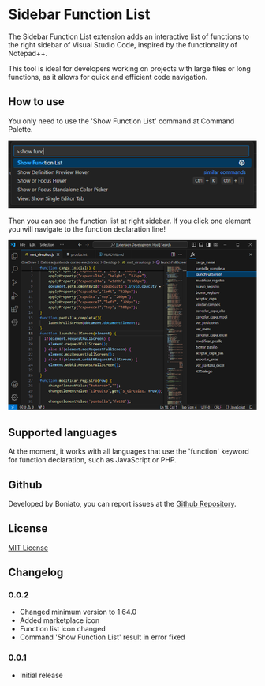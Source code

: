# Sidebar Function List

The Sidebar Function List extension adds an interactive list of functions to the right sidebar of Visual Studio Code, inspired by the functionality of Notepad++. 

This tool is ideal for developers working on projects with large files or long functions, as it allows for quick and efficient code navigation. 

## How to use

You only need to use the 'Show Function List' command at Command Palette.

![Show Function List](resources/readme1.png)

Then you can see the function list at right sidebar. If you click one element you will navigate to the function declaration line!

![Function List](resources/readme2.png)

## Supported languages

At the moment, it works with all languages that use the 'function' keyword for function declaration, such as JavaScript or PHP.

## Github

Developed by Boniato, you can report issues at the [Github Repository](https://github.com/BoniatoRelleno/SidebarFunctionListVSC).

## License

[MIT License](LICENSE.md)

## Changelog

### 0.0.2

- Changed minimum version to 1.64.0
- Added marketplace icon
- Function list icon changed
- Command 'Show Function List' result in error fixed

### 0.0.1

- Initial release

